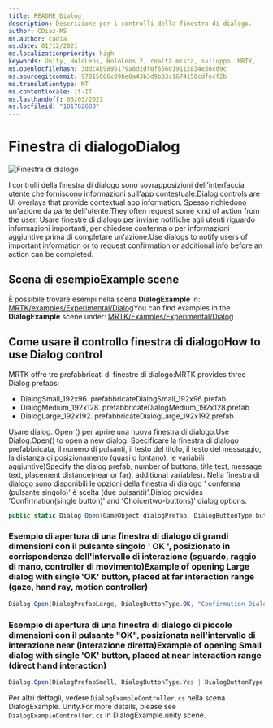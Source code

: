 ```yaml
---
title: README_Dialog
description: Descrizione per i controlli della finestra di dialogo.
author: CDiaz-MS
ms.author: cadia
ms.date: 01/12/2021
ms.localizationpriority: high
keywords: Unity, HoloLens, HoloLens 2, realtà mista, sviluppo, MRTK,
ms.openlocfilehash: 3ddc4b9895179a8d2df0f656d19112834e36cd9c
ms.sourcegitcommit: 97815006c09be0a43b3d9b33c1674150cdfecf2b
ms.translationtype: MT
ms.contentlocale: it-IT
ms.lasthandoff: 03/03/2021
ms.locfileid: "101782683"
---
```

# <a name="dialog"></a><span data-ttu-id="0fb53-104">Finestra di dialogo</span><span class="sxs-lookup"><span data-stu-id="0fb53-104">Dialog</span></span>

![Finestra di dialogo](../../Images/Dialog/MRTK_UX_Dialog_Main.png)

<span data-ttu-id="0fb53-106">I controlli della finestra di dialogo sono sovrapposizioni dell'interfaccia utente che forniscono informazioni sull'app contestuale.</span><span class="sxs-lookup"><span data-stu-id="0fb53-106">Dialog controls are UI overlays that provide contextual app information.</span></span> <span data-ttu-id="0fb53-107">Spesso richiedono un'azione da parte dell'utente.</span><span class="sxs-lookup"><span data-stu-id="0fb53-107">They often request some kind of action from the user.</span></span> <span data-ttu-id="0fb53-108">Usare finestre di dialogo per inviare notifiche agli utenti riguardo informazioni importanti, per chiedere conferma o per informazioni aggiuntive prima di completare un'azione.</span><span class="sxs-lookup"><span data-stu-id="0fb53-108">Use dialogs to notify users of important information or to request confirmation or additional info before an action can be completed.</span></span>

## <a name="example-scene"></a><span data-ttu-id="0fb53-109">Scena di esempio</span><span class="sxs-lookup"><span data-stu-id="0fb53-109">Example scene</span></span>

<span data-ttu-id="0fb53-110">È possibile trovare esempi nella scena **DialogExample** in: [MRTK/examples/Experimental/Dialog](https://github.com/microsoft/MixedRealityToolkit-Unity/tree/mrtk_development/Assets/MRTK/SDK/Experimental/Dialog)</span><span class="sxs-lookup"><span data-stu-id="0fb53-110">You can find examples in the **DialogExample** scene under: [MRTK/Examples/Experimental/Dialog](https://github.com/microsoft/MixedRealityToolkit-Unity/tree/mrtk_development/Assets/MRTK/SDK/Experimental/Dialog)</span></span>

## <a name="how-to-use-dialog-control"></a><span data-ttu-id="0fb53-111">Come usare il controllo finestra di dialogo</span><span class="sxs-lookup"><span data-stu-id="0fb53-111">How to use Dialog control</span></span>

<span data-ttu-id="0fb53-112">MRTK offre tre prefabbricati di finestre di dialogo:</span><span class="sxs-lookup"><span data-stu-id="0fb53-112">MRTK provides three Dialog prefabs:</span></span>

- <span data-ttu-id="0fb53-113">DialogSmall_192x96. prefabbricate</span><span class="sxs-lookup"><span data-stu-id="0fb53-113">DialogSmall_192x96.prefab</span></span>
- <span data-ttu-id="0fb53-114">DialogMedium_192x128. prefabbricate</span><span class="sxs-lookup"><span data-stu-id="0fb53-114">DialogMedium_192x128.prefab</span></span>
- <span data-ttu-id="0fb53-115">DialogLarge_192x192. prefabbricate</span><span class="sxs-lookup"><span data-stu-id="0fb53-115">DialogLarge_192x192.prefab</span></span>

<span data-ttu-id="0fb53-116">Usare dialog. Open () per aprire una nuova finestra di dialogo.</span><span class="sxs-lookup"><span data-stu-id="0fb53-116">Use Dialog.Open() to open a new dialog.</span></span> <span data-ttu-id="0fb53-117">Specificare la finestra di dialogo prefabbricata, il numero di pulsanti, il testo del titolo, il testo del messaggio, la distanza di posizionamento (quasi o lontano), le variabili aggiuntive)</span><span class="sxs-lookup"><span data-stu-id="0fb53-117">Specify the dialog prefab, number of buttons, title text, message text, placement distance(near or far), additional variables).</span></span> <span data-ttu-id="0fb53-118">Nella finestra di dialogo sono disponibili le opzioni della finestra di dialogo ' conferma (pulsante singolo)' è scelta (due pulsanti)'.</span><span class="sxs-lookup"><span data-stu-id="0fb53-118">Dialog provides 'Confirmation(single button)' and 'Choice(two-buttons)' dialog options.</span></span>

```c#
public static Dialog Open(GameObject dialogPrefab, DialogButtonType buttons, string title, string message, bool placeForNearInteraction, System.Object variable = null)
```

### <a name="example-of-opening-large-dialog-with-single-ok-button-placed-at-far-interaction-range-gaze-hand-ray-motion-controller"></a><span data-ttu-id="0fb53-119">Esempio di apertura di una finestra di dialogo di grandi dimensioni con il pulsante singolo ' OK ', posizionato in corrispondenza dell'intervallo di interazione (sguardo, raggio di mano, controller di movimento)</span><span class="sxs-lookup"><span data-stu-id="0fb53-119">Example of opening Large dialog with single 'OK' button, placed at far interaction range (gaze, hand ray, motion controller)</span></span>

```c#
Dialog.Open(DialogPrefabLarge, DialogButtonType.OK, "Confirmation Dialog, Large, Far", "This is an example of a large dialog with only one button, placed at far interaction range", false);
```

### <a name="example-of-opening-small-dialog-with-single-ok-button-placed-at-near-interaction-range-direct-hand-interaction"></a><span data-ttu-id="0fb53-120">Esempio di apertura di una finestra di dialogo di piccole dimensioni con il pulsante "OK", posizionata nell'intervallo di interazione near (interazione diretta)</span><span class="sxs-lookup"><span data-stu-id="0fb53-120">Example of opening Small dialog with single 'OK' button, placed at near interaction range (direct hand interaction)</span></span>

```c#
Dialog.Open(DialogPrefabSmall, DialogButtonType.Yes | DialogButtonType.No, "Confirmation Dialog, Small, Far", "This is an example of a small dialog with a choice message, placed at near interaction range", true);
```

<span data-ttu-id="0fb53-121">Per altri dettagli, vedere `DialogExampleController.cs` nella scena DialogExample. Unity.</span><span class="sxs-lookup"><span data-stu-id="0fb53-121">For more details, please see `DialogExampleController.cs` in DialogExample.unity scene.</span></span>

